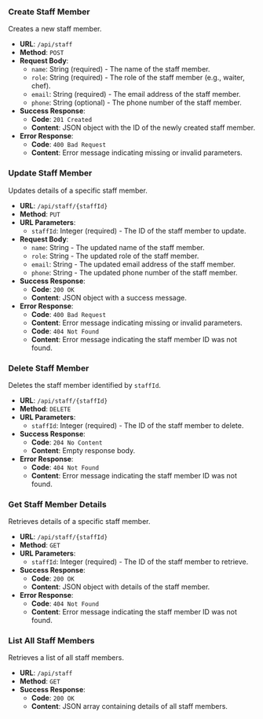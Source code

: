 ### Create Staff Member
Creates a new staff member.

- **URL**: `/api/staff`
- **Method**: `POST`
- **Request Body**:
  - `name`: String (required) - The name of the staff member.
  - `role`: String (required) - The role of the staff member (e.g., waiter, chef).
  - `email`: String (required) - The email address of the staff member.
  - `phone`: String (optional) - The phone number of the staff member.
- **Success Response**:
  - **Code**: `201 Created`
  - **Content**: JSON object with the ID of the newly created staff member.
- **Error Response**:
  - **Code**: `400 Bad Request`
  - **Content**: Error message indicating missing or invalid parameters.

### Update Staff Member
Updates details of a specific staff member.

- **URL**: `/api/staff/{staffId}`
- **Method**: `PUT`
- **URL Parameters**:
  - `staffId`: Integer (required) - The ID of the staff member to update.
- **Request Body**:
  - `name`: String  - The updated name of the staff member.
  - `role`: String  - The updated role of the staff member.
  - `email`: String  - The updated email address of the staff member.
  - `phone`: String  - The updated phone number of the staff member.
- **Success Response**:
  - **Code**: `200 OK`
  - **Content**: JSON object with a success message.
- **Error Response**:
  - **Code**: `400 Bad Request`
  - **Content**: Error message indicating missing or invalid parameters.
  - **Code**: `404 Not Found`
  - **Content**: Error message indicating the staff member ID was not found.

### Delete Staff Member
Deletes the staff member identified by `staffId`.

- **URL**: `/api/staff/{staffId}`
- **Method**: `DELETE`
- **URL Parameters**:
  - `staffId`: Integer (required) - The ID of the staff member to delete.
- **Success Response**:
  - **Code**: `204 No Content`
  - **Content**: Empty response body.
- **Error Response**:
  - **Code**: `404 Not Found`
  - **Content**: Error message indicating the staff member ID was not found.

### Get Staff Member Details
Retrieves details of a specific staff member.

- **URL**: `/api/staff/{staffId}`
- **Method**: `GET`
- **URL Parameters**:
  - `staffId`: Integer (required) - The ID of the staff member to retrieve.
- **Success Response**:
  - **Code**: `200 OK`
  - **Content**: JSON object with details of the staff member.
- **Error Response**:
  - **Code**: `404 Not Found`
  - **Content**: Error message indicating the staff member ID was not found.

### List All Staff Members
Retrieves a list of all staff members.

- **URL**: `/api/staff`
- **Method**: `GET`
- **Success Response**:
  - **Code**: `200 OK`
  - **Content**: JSON array containing details of all staff members.
